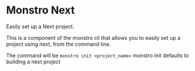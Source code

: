 # Monstro Next

Easily set up a Next project. 

This is a component of the monstro cli that allows you to easily set up a project using
next, from the command line.


The command will be `monstro init <project_name>` monstro init defaults to building a next project
